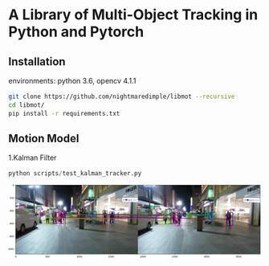 #  A Library of Multi-Object Tracking in Python and Pytorch

## Installation

environments: python 3.6, opencv 4.1.1

```bash
git clone https://github.com/nightmaredimple/libmot --recursive
cd libmot/
pip install -r requirements.txt
```

## Motion Model

1.Kalman Filter

```python
python scripts/test_kalman_tracker.py
```

 <div align="center">
  <img src="figures/kalman_tracker.png"  />
 </div>

